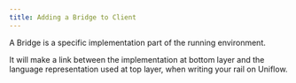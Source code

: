 ```yaml
---
title: Adding a Bridge to Client
---
```


A Bridge is a specific implementation part of the running environment.

It will make a link between the implementation at bottom layer and the language representation used at top layer, when writing your rail on Uniflow.
